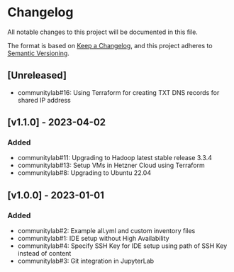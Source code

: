 # Changelog

All notable changes to this project will be documented in this file.

The format is based on [Keep a Changelog](https://keepachangelog.com/en/1.0.0/),
and this project adheres to [Semantic Versioning](https://semver.org/spec/v2.0.0.html).

## [Unreleased]
- communitylab#16: Using Terraform for creating TXT DNS records for shared IP address

## [v1.1.0] - 2023-04-02

### Added

- communitylab#11: Upgrading to Hadoop latest stable release 3.3.4
- communitylab#13: Setup VMs in Hetzner Cloud using Terraform
- communitylab#8: Upgrading to Ubuntu 22.04

## [v1.0.0] - 2023-01-01

### Added
 
- communitylab#2: Example all.yml and custom inventory files
- communitylab#1: IDE setup without High Availability
- communitylab#4: Specify SSH Key for IDE setup using path of SSH Key instead of content
- communitylab#3: Git integration in JupyterLab
